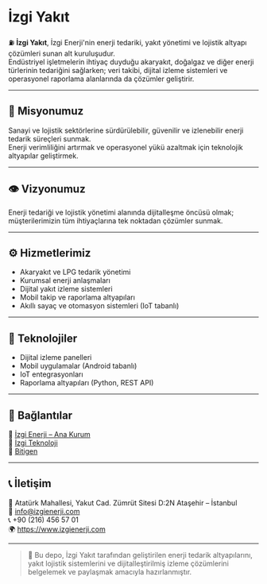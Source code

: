 # İzgi Yakıt

⛽ **İzgi Yakıt**, İzgi Enerji'nin enerji tedariki, yakıt yönetimi ve lojistik altyapı çözümleri sunan alt kuruluşudur.  
Endüstriyel işletmelerin ihtiyaç duyduğu akaryakıt, doğalgaz ve diğer enerji türlerinin tedariğini sağlarken; veri takibi, dijital izleme sistemleri ve operasyonel raporlama alanlarında da çözümler geliştirir.

---

## 🎯 Misyonumuz

Sanayi ve lojistik sektörlerine sürdürülebilir, güvenilir ve izlenebilir enerji tedarik süreçleri sunmak.  
Enerji verimliliğini artırmak ve operasyonel yükü azaltmak için teknolojik altyapılar geliştirmek.

---

## 👁️ Vizyonumuz

Enerji tedariği ve lojistik yönetimi alanında dijitalleşme öncüsü olmak; müşterilerimizin tüm ihtiyaçlarına tek noktadan çözümler sunmak.

---

## ⚙️ Hizmetlerimiz

- Akaryakıt ve LPG tedarik yönetimi  
- Kurumsal enerji anlaşmaları  
- Dijital yakıt izleme sistemleri  
- Mobil takip ve raporlama altyapıları  
- Akıllı sayaç ve otomasyon sistemleri (IoT tabanlı)

---

## 🧠 Teknolojiler

- Dijital izleme panelleri  
- Mobil uygulamalar (Android tabanlı)  
- IoT entegrasyonları  
- Raporlama altyapıları (Python, REST API)

---

## 🔗 Bağlantılar

🔹 [İzgi Enerji – Ana Kurum](https://www.izgienerji.com)  
🔹 [İzgi Teknoloji](https://www.izgiteknoloji.com.tr)  
🔹 [Bitigen](https://www.bitigen.com.tr)

---

## 📞 İletişim

📍 Atatürk Mahallesi, Yakut Cad. Zümrüt Sitesi D:2N Ataşehir – İstanbul  
📧 info@izgienerji.com  
📞 +90 (216) 456 57 01  
🌍 https://www.izgienerji.com

---

> 📌 Bu depo, İzgi Yakıt tarafından geliştirilen enerji tedarik altyapılarını, yakıt lojistik sistemlerini ve dijitalleştirilmiş izleme çözümlerini belgelemek ve paylaşmak amacıyla hazırlanmıştır.
